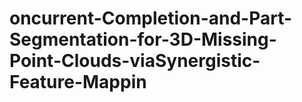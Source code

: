 # oncurrent-Completion-and-Part-Segmentation-for-3D-Missing-Point-Clouds-viaSynergistic-Feature-Mappin